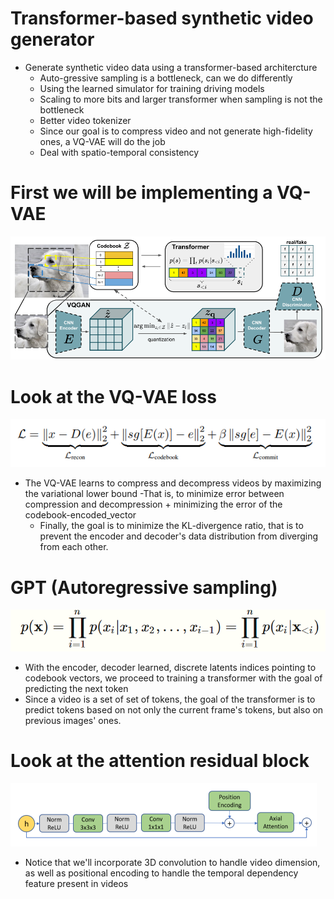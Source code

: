 # Transformer-based synthetic video generator
- Generate synthetic video data using a transformer-based architercture
  - Auto-gressive sampling is a bottleneck, can we do differently
  - Using the learned simulator for training driving models
  - Scaling to more bits and larger transformer when sampling is not the bottleneck
  - Better video tokenizer
  - Since our goal is to compress video and not generate high-fidelity ones, a VQ-VAE will do the job
  - Deal with spatio-temporal consistency

# First we will be implementing a VQ-VAE
![#VQ-GAN Architecture](assets/vqgan.PNG)

# Look at the VQ-VAE loss
![#VQ-VAE loss](assets/vqvae_loss.PNG)

- The VQ-VAE learns to compress and decompress videos by maximizing the variational lower bound
    -That is, to minimize error between compression and decompression + minimizing the error of the codebook-encoded_vector
    - Finally, the goal is to minimize the KL-divergence ratio, that is to prevent the encoder and decoder's data distribution from diverging from each other.
# GPT (Autoregressive sampling)
![#VQ-VAE loss](assets/autoreg.PNG)
- With the encoder, decoder learned, discrete latents indices pointing to codebook vectors, we proceed to training a transformer with the goal of predicting the next token
- Since a video is a set of set of tokens, the goal of the transformer is to predict tokens based on not only the current frame's tokens, but also on previous images' ones.

# Look at the attention residual block
![#Encoder-Block](assets/architect.PNG)

- Notice that we'll incorporate 3D convolution to handle video dimension, as well as positional encoding to handle the temporal dependency feature present in videos
